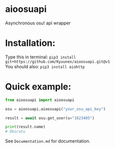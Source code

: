 # aioosuapi

Asynchronous osu! api wrapper

# Installation: 

Type this in terminal: `pip3 install git+https://github.com/Kyuunex/aioosuapi.git@v1`  
You should also: `pip3 install aiohttp`


# Quick example:
```python
from aioosuapi import aioosuapi

osu = aioosuapi.aioosuapi("your_osu_api_key")

result = await osu.get_user(u="1623405") 

print(result.name)
# Okoratu
```

See `Documentation.md` for documentation.